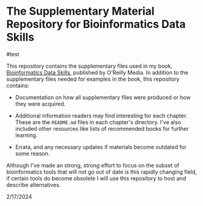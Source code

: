 # The Supplementary Material Repository for Bioinformatics Data Skills

#test

This repository contains the supplementary files used in my book,
[Bioinformatics Data Skills](http://shop.oreilly.com/product/0636920030157.do),
published by O'Reilly Media. In addition to the supplementary files needed for
examples in the book, this repository contains:

 - Documentation on how all supplementary files were produced or how they were
   acquired.

 - Additional information readers may find interesting for each chapter. These
   are the `README.md` files in each chapter's directory. I've also included
   other resources like lists of recommended books for further learning.

 - Errata, and any necessary updates if materials become outdated for some
   reason.

Although I've made an strong, strong effort to focus on the subset of
bioinformatics tools that will not go out of date is this rapidly changing
field, if certain tools do become obsolete I will use this repository to host
and describe alternatives.

2/17/2024
